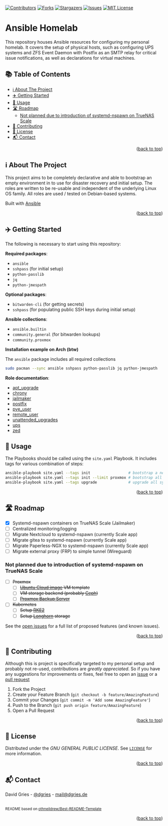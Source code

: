 <a name="readme-top"></a>
[![Contributors][contributors-shield]][contributors-url]
[![Forks][forks-shield]][forks-url]
[![Stargazers][stars-shield]][stars-url]
[![Issues][issues-shield]][issues-url]
[![MIT License][license-shield]][license-url]
<!-- omit in toc -->
# Ansible Homelab

This repository houses Ansible resources for configuring my personal homelab.
It covers the setup of physical hosts, such as configuring UPS systems and ZFS Event
Daemon with Postfix as an SMTP relay for critical issue notifications, as well as
declarations for virtual machines.

<!-- omit in toc -->
## 📚 Table of Contents

- [ℹ️ About The Project](#ℹ️-about-the-project)
- [✈️ Getting Started](#️-getting-started)
- [📖 Usage](#-usage)
- [🛣 Roadmap](#-roadmap)
  - [Not planned due to introduction of systemd-nspawn on TrueNAS Scale](#not-planned-due-to-introduction-of-systemd-nspawn-on-truenas-scale)
- [🤝 Contributing](#-contributing)
- [📜 License](#-license)
- [📬 Contact](#-contact)


<p align="right">(<a href="#readme-top">back to top</a>)</p>

## ℹ️ About The Project

This project aims to be completely declarative and able to bootstrap an empty environment
in to use for disaster recovery and initial setup. The roles are written to be re-usable
and independent of the underlying Linux OS family. All roles are used / tested on Debian-based
systems.

Built with [Ansible](https://www.ansible.com/)

<p align="right">(<a href="#readme-top">back to top</a>)</p>

## ✈️ Getting Started

The following is necessary to start using this repository:

**Required packages**:

- `ansible`
- `sshpass` (for initial setup)
- `python-passlib`
- `jq`
- `python-jmespath`

**Optional packages**:

- `bitwarden-cli` (for getting secrets)
- `sshpass` (for populating public SSH keys during initial setup)

**Ansible collections**:

- `ansible.builtin`
- `community.general` (for bitwarden lookups)
- `community.proxmox`

**Installation example on Arch (btw)**

The `ansible` package includes all required collections

```bash
sudo pacman --sync ansible sshpass python-passlib jq python-jmespath
```

**Role documentation**:

- [apt_upgrade](roles/apt_upgrade/README.md)
- [chrony](roles/chrony/README.md)
- [jailmaker](roles/jailmaker/README.md)
- [postfix](roles/postfix/README.md)
- [pve_user](roles/pve_user/README.md)
- [remote_user](roles/remote_user/README.md)
- [unattended_upgrades](roles/unattended_upgrades/README.md)
- [ups](roles/ups/README.md)
- [zed](roles/zed/README.md)

## 📖 Usage

The Playbooks should be called using the `site.yaml` Playbook. It includes tags
for various combination of steps:

```bash
ansible-playbook site.yaml --tags init                 # bootstrap a new environment
ansible-playbook site.yaml --tags init --limit proxmox # bootstrap all proxmox nodes environment
ansible-playbook site.yaml --tags upgrade              # upgrade all systems
```

<p align="right">(<a href="#readme-top">back to top</a>)</p>



<!-- ROADMAP -->
## 🛣 Roadmap

- [x] Systemd-nspawn containers on TrueNAS Scale (Jailmaker)
- [ ] Centralized monitoring/logging
- [ ] Migrate Nextcloud to systemd-nspawn (currently Scale app)
- [ ] Migrate gitea to systemd-nspawn (currently Scale app)
- [ ] Migrate Paperless-NGX to systemd-nspawn (currently Scale app)
- [ ] Migrate external proxy (FRP) to simple tunnel (Wireguard)

### Not planned due to introduction of systemd-nspawn on TrueNAS Scale
- [ ] ~~Proxmox~~
    - [ ] ~~[Ubuntu Cloud image](https://cloud-images.ubuntu.com/) VM template~~
    - [ ] ~~VM storage backend (probably [Ceph](https://pve.proxmox.com/wiki/Deploy_Hyper-Converged_Ceph_Cluster))~~
    - [ ] ~~[Proxmox Backup Server](https://www.proxmox.com/de/proxmox-backup-server/uebersicht)~~
- [ ] ~~Kubernetes~~
    - [ ] ~~Setup [RKE2](https://docs.rke2.io/)~~
    - [ ] ~~Setup [Longhorn](https://longhorn.io/) storage~~

See the [open issues](https://github.com/justsomescripts/ansible-homelab/issues) for a full list of proposed features (and known issues).

<p align="right">(<a href="#readme-top">back to top</a>)</p>

## 🤝 Contributing

Although this is project is specifically targeted to my personal setup and probably
not re-used, contributions are *greatly appreciated*. So if you have any suggestions
for improvements or fixes, feel free to open an [issue](https://github.com/justsomescripts/ansible-homelab/issues) or a [pull request](https://github.com/justsomescripts/ansible-homelab/pulls)

1. Fork the Project
2. Create your Feature Branch (`git checkout -b feature/AmazingFeature`)
3. Commit your Changes (`git commit -m 'Add some AmazingFeature'`)
4. Push to the Branch (`git push origin feature/AmazingFeature`)
5. Open a Pull Request

<p align="right">(<a href="#readme-top">back to top</a>)</p>

## 📜 License

Distributed under the *GNU GENERAL PUBLIC LICENSE*. See [`LICENSE`](LICENSE) for more information.

<p align="right">(<a href="#readme-top">back to top</a>)</p>

## 📬 Contact

David Gries - [@dgries](https://www.linkedin.com/in/dgries/) - mail@dgries.de


<br><sup>README based on [othneildrew/Best-README-Template](https://github.com/othneildrew/Best-README-Template/tree/master)</sup>

<p align="right">(<a href="#readme-top">back to top</a>)</p>

[contributors-shield]: https://img.shields.io/github/contributors/justsomescripts/ansible-homelab.svg?style=for-the-badge
[contributors-url]: https://github.com/justsomescripts/ansible-homelab/graphs/contributors
[forks-shield]: https://img.shields.io/github/forks/justsomescripts/ansible-homelab.svg?style=for-the-badge
[forks-url]: https://github.com/justsomescripts/ansible-homelab/network/members
[stars-shield]: https://img.shields.io/github/stars/justsomescripts/ansible-homelab.svg?style=for-the-badge
[stars-url]: https://github.com/justsomescripts/ansible-homelab/stargazers
[issues-shield]: https://img.shields.io/github/issues/justsomescripts/ansible-homelab.svg?style=for-the-badge
[issues-url]: https://github.com/justsomescripts/ansible-homelab/issues
[license-shield]: https://img.shields.io/github/license/justsomescripts/ansible-homelab.svg?style=for-the-badge
[license-url]: https://github.com/justsomescripts/ansible-homelab/blob/main/LICENSE
